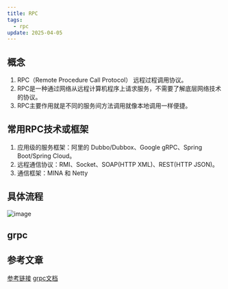 ```yaml
---
title: RPC
tags:
  - rpc
update: 2025-04-05
---
```

## 概念
1. RPC（Remote Procedure Call Protocol） 远程过程调用协议。
2. RPC是一种通过网络从远程计算机程序上请求服务，不需要了解底层网络技术的协议。
3. RPC主要作用就是不同的服务间方法调用就像本地调用一样便捷。
## 常用RPC技术或框架
1. 应用级的服务框架：阿里的 Dubbo/Dubbox、Google gRPC、Spring Boot/Spring Cloud。
2. 远程通信协议：RMI、Socket、SOAP(HTTP XML)、REST(HTTP JSON)。
3. 通信框架：MINA 和 Netty
## 具体流程
![image](https://picture.zhaozhan.site/rpc-process.png)
## grpc
## 参考文章
[参考链接](https://juejin.cn/post/7243263236622155834)
[grpc文档](https://grpc.io/docs/languages/go/quickstart/)